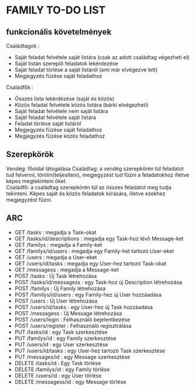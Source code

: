 # FAMILY TO-DO LIST    
   
## funkcionális követelmények  
 
Családtagok :

-  Saját feladat felvétele saját listára (csak az adott családtag végezheti el)
-  Saját listán szereplő feladatok lekérdezése 
-  Saját feladat törlése a saját listáról (ami már elvégezve lett)
-  Megjegyzés fűzése saját feladathoz

Családfők :
- Összes lista lekérdézése (saját és közös)
- Közös feladat felvétele közös listára (bárki elvégezheti)
- Saját feladat felvétele nem saját listára
- Saját feladat felvétele saját listára
- Feladat törlése saját listáról
- Megjegyzés fűzése saját feladathoz
- Megjegyzés fűzése közös feladathoz

 
## Szerepkörök   

Vendég: főoldal látogatása 
Családtag: a vendég szerepkörén túl feladatot tud felvenni, törölni(teljesíteni), megjegyzést tud fűzni a feladatokhoz illetve képes megtekinteni őket.  
Családfő: a családtag szerepkörén túl az összes feladatot meg tudja tekinteni. Képes saját és közös feladatok kiírására, illetve ezekhez megjegyzést fűzni.    
  

 ## ARC
 
* GET /tasks : megadja a Task-okat
* GET /tasks/id/descriptions : megadja egy Task-hoz lévő Message-ket
* GET /familys : megadja a Family-ket
* GET /familys/id/users : megadja egy Family-het tartozó User-eket
* GET /users : megadja a User-eket
* GET /users/id/tasks : megadja egy User-hez tartozó Task-okat
* GET /messagess : megadja a Message-ket
* POST /tasks : Új Task létrehozása
* POST /tasks/id/messagess : egy Task-hoz új Description létrehozása
* POST /familys : Új Family létrehozása
* POST /familys/id/users : egy Family-hez új User hozzáadása
* POST /users : Új User létrehozása
* POST /users/id/tasks : egy User-hez új Task hozzáadása
* POST /messagess : Új Message létrehozása 
* POST /users/login : Felhasználó bejelentkezése 
* POST /users/register : Felhasználó regisztrálása
* PUT /tasks/id : egy Task szerkesztése
* PUT /familys/id : egy Family szerkesztése
* PUT /users/id : egy User szerkesztése
* PUT /users/id/tasks : egy User-hez tartozó Task szerkesztése
* PUT /messages/id : egy Message szerkesztése
* DELETE /tasks/id : Egy Task törlése
* DELETE /familys/id : egy Family törlése
* DELETE /users/id : egy User törlése
* DELETE /messagess/id : egy Message törlése 
